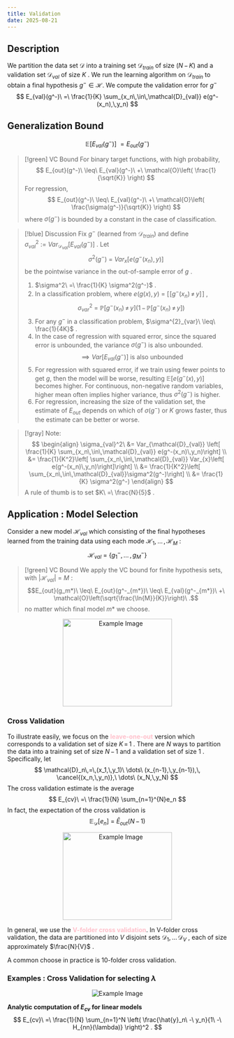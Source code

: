 ```yaml
---
title: Validation
date: 2025-08-21
---
```

## Description
We partition the data set $\mathcal{D}$ into a training set $\mathcal{D}_{train}$ of size $(N\,-\,K)$ and a validation set $\mathcal{D}_{val}$ of size $K$ . We run the learning algorithm on $\mathcal{D}_{train}$ to obtain a final hypothesis $g^- \in \mathcal{H}$. We compute the validation error for $g^-$ 
$$
E_{val}(g^-)\ =\ \frac{1}{K} \sum_{x_n\,\in\,\mathcal{D}_{val}} e(g^-(x_n),\,y_n)
$$
## Generalization Bound
$$
\mathbb{E}[E_{val}(g^-)]\ = E_{out}(g^-)
$$
 > [!green] VC Bound
 > For binary target functions, with high probability,
 > $$
 > E_{out}(g^-)\ \leq\ E_{val}(g^-)\ +\ \mathcal{O}\left( \frac{1}{\sqrt{K}} \right)
 > $$
 > For regression,
 > $$
 > E_{out}(g^-)\ \leq\ E_{val}(g^-)\ +\ \mathcal{O}\left( \frac{\sigma(g^-)}{\sqrt{K}} \right)
 > $$
 > where $\sigma(g^-)$ is bounded by a constant in the case of classification.

> [!blue] Discussion
> Fix $g^-$ (learned from $\mathcal{D}_{train}$) and define $\sigma_{val}^{2}\ :=\ Var_{\mathcal{D}_{val}}[E_{val}(g^-)]$ . Let 
> $$
> \sigma^2(g^-)\ =\ Var_x[e(g^-(x_n),\,y)]
> $$
> be the pointwise variance in the out-of-sample error of $g$ .
>
> 1. $\sigma^2\ =\ \frac{1}{K} \sigma^2(g^-)$ .
> 2.  In a classification problem, where $e(g(x),\,y)\ =\ \left[\!\left[ g^-(x_n)\,\neq\,y\right]\!\right]$ ,
> $$
> \sigma_{var}^2\ =\ \mathbb{P}\left[ g^-(x_n)\,\neq\,y \right] (1\,-\,\mathbb{P}\left[ g^-(x_n)\,\neq\,y \right])
> $$ 
> 3.  For any $g^-$ in a classification problem, $\sigma^{2}_{var}\ \leq\ \frac{1}{4K}$ .
> 4.  In the case of regression with squared error, since the squared error is unbounded, the variance $\sigma(g^-)$ is also unbounded.
> $$
> \implies Var[E_{val}(g^-)]\ \text{is also unbounded}
> $$
> 5. For regression with squared error, if we train using fewer points to get $g$, then the model will be worse, resulting $\mathbb{E}\left[ e(g^-(x),\,y)\right]$ becomes higher. For continuous, non-negative random variables, higher mean often implies higher variance, thus $\sigma^2(g^-)$ is higher.
> 6. For regression, increasing the size of the validation set, the estimate of $E_{out}$ depends on which of $\sigma(g^-)$ or $K$ grows faster, thus the estimate can be better or worse.

> [!gray] Note:
> $$
> \begin{align} 
> \sigma_{val}^2\ &= Var_{\mathcal{D}_{val}} \left[ \frac{1}{K} \sum_{x_n\,\in\,\mathcal{D}_{val}} e(g^-(x_n)\,y_n)\right] \\
> &= \frac{1}{K^2}\left[  \sum_{x_n\,\in\,\mathcal{D}_{val}} Var_{x}\left[ e(g^-(x_n)\,y_n)\right]\right] \\
> &= \frac{1}{K^2}\left[ \sum_{x_n\,\in\,\mathcal{D}_{val}}\sigma^2(g^-)\right] \\
> &= \frac{1}{K} \sigma^2(g^-)
> \end{align}
> $$
> <span class = 'lime'>A rule of thumb is to set</span>  $K\ =\ \frac{N}{5}$ .

## Application : Model Selection
Consider a new model $\mathcal{H}_{val}$ which consisting of the final hypotheses learned from the training data using each mode $\mathcal{H}_1,\,\dots\,,\mathcal{H}_M$ :
$$
\mathcal{H}_{val}\ =\ \{g^-_1,\,\dots\,,g^-_M\}
$$
> [!green] VC Bound
> We apply the VC bound for finite hypothesis sets, with $|\mathcal{H}_{val}|\ =\ M$ :
> $$E_{out}(g_m*)\ \leq\ E_{out}(g^-_{m*})\ \leq\ E_{val}(g^-_{m*})\ +\ \mathcal{O}\left(\sqrt{\frac{\ln{M}}{K}}\right)\ .$$
> no matter which final model $m*$ we choose.

<div style="text-align:center;">
<img src="https://i.imgur.com/kSUL6zx.jpeg" alt="Example Image" style="width: 250px; height: 200px;">
</div>

### Cross Validation
To illustrate easily, we focus on the <span style="color:pink; font-weight:bold;">leave-one-out</span> version which corresponds to a validation set of size $K\,=\,1$ . 
There are $N$ ways to partition the data into a training set of size $N\,-\,1$ and a validation set of size $1$ . Specifically, let
$$
\mathcal{D}_n\,=\,(x_1,\,y_1)\ \dots\ (x_{n-1},\,y_{n-1}),\, \cancel{(x_n,\,y_n)},\ \dots\ (x_N,\,y_N)
$$
The cross validation estimate is the average
$$
E_{cv}\ =\ \frac{1}{N} \sum_{n=1}^{N}e_n
$$
In fact, the expectation of the cross validation is
$$
\mathbb{E}_{\mathcal{D}}[e_n]\ =\ \bar{E}_{out}(N\,-\,1)
$$

<div style="text-align:center;">
<img src="https://i.imgur.com/5SKOIKZ.jpeg" alt="Example Image" style="width: 250px; height: 200px;">
</div>

In general, we use the <span style="color:pink; font-weight:bold;">V-folder cross validation</span>.  In $\text{V-}$folder cross validation, the data are partitioned into $V$ disjoint sets $\mathcal{D}_1,\, \dots \,\mathcal{D}_V$ , each of size approximately $\frac{N}{V}$ .

<span class = 'lime'>A common choose in practice is 10-folder cross validation.</span>

### Examples : Cross Validation for selecting $\lambda$

<div style="text-align:center;">
<img src="https://i.postimg.cc/SKj7xkwD/2025-08-21-6-10-47.png" alt="Example Image">
</div>

**Analytic computation of $E_{cv}$ for linear models**
$$
E_{cv}\ =\ \frac{1}{N} \sum_{n=1}^N \left( \frac{\hat{y}_n\ -\ y_n}{1\ -\ H_{nn}(\lambda)} \right)^2 .
$$

